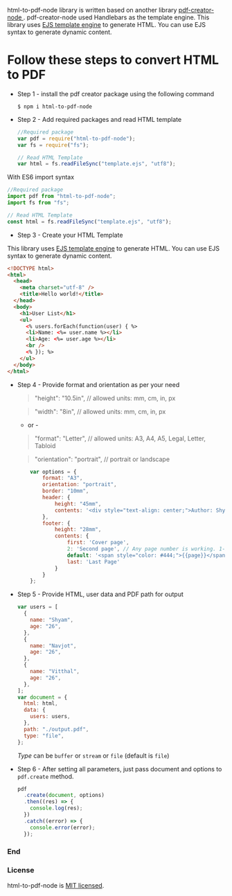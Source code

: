 html-to-pdf-node library is written based on another library [pdf-creator-node ](https://www.npmjs.com/package/pdf-creator-node ). pdf-creator-node used Handlebars as the template engine. This library uses [EJS template engine](https://ejs.co/#docs) to generate HTML. You can use EJS syntax to generate dynamic content.

# Follow these steps to convert HTML to PDF

- Step 1 - install the pdf creator package using the following command

  `$ npm i html-to-pdf-node`


- Step 2 - Add required packages and read HTML template

  ```javascript
  //Required package
  var pdf = require("html-to-pdf-node");
  var fs = require("fs");

  // Read HTML Template
  var html = fs.readFileSync("template.ejs", "utf8");
  ```

With ES6 import syntax

  ```javascript
  //Required package
  import pdf from "html-to-pdf-node";
  import fs from "fs";

  // Read HTML Template
  const html = fs.readFileSync("template.ejs", "utf8");
  ```

- Step 3 - Create your HTML Template

This library uses [EJS template engine](https://ejs.co/#docs) to generate HTML. You can use EJS syntax to generate dynamic content.

  ```html
  <!DOCTYPE html>
  <html>
    <head>
      <meta charset="utf-8" />
      <title>Hello world!</title>
    </head>
    <body>
      <h1>User List</h1>
      <ul>
        <% users.forEach(function(user) { %>
        <li>Name: <%= user.name %></li>
        <li>Age: <%= user.age %></li>
        <br />
        <% }); %>
      </ul>
    </body>
  </html>
  ```

- Step 4 - Provide format and orientation as per your need

  > "height": "10.5in", // allowed units: mm, cm, in, px

  > "width": "8in", // allowed units: mm, cm, in, px

  - or -

  > "format": "Letter", // allowed units: A3, A4, A5, Legal, Letter, Tabloid

  > "orientation": "portrait", // portrait or landscape

    ```javascript
        var options = {
            format: "A3",
            orientation: "portrait",
            border: "10mm",
            header: {
                height: "45mm",
                contents: '<div style="text-align: center;">Author: Shyam Hajare</div>'
            },
            footer: {
                height: "28mm",
                contents: {
                    first: 'Cover page',
                    2: 'Second page', // Any page number is working. 1-based index
                    default: '<span style="color: #444;">{{page}}</span>/<span>{{pages}}</span>', // fallback value
                    last: 'Last Page'
                }
            }
        };
    ```
    
- Step 5 - Provide HTML, user data and PDF path for output

  ```javascript
  var users = [
    {
      name: "Shyam",
      age: "26",
    },
    {
      name: "Navjot",
      age: "26",
    },
    {
      name: "Vitthal",
      age: "26",
    },
  ];
  var document = {
    html: html,
    data: {
      users: users,
    },
    path: "./output.pdf",
    type: "file",
  };
  ```
  *Type* can be `buffer` or `stream` or `file` (default is `file`)


- Step 6 - After setting all parameters, just pass document and options to `pdf.create` method.

  ```javascript
  pdf
    .create(document, options)
    .then((res) => {
      console.log(res);
    })
    .catch((error) => {
      console.error(error);
    });
  ```

### End

### License

html-to-pdf-node is [MIT licensed](./LICENSE).
